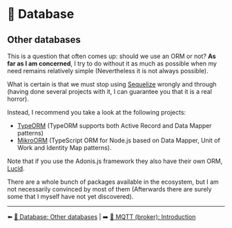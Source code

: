 # 💾 Database

## Other databases

This is a question that often comes up: should we use an ORM or not? **As far as I am concerned**, I try to do without it as much as possible when my need remains relatively simple (Nevertheless it is not always possible).

What is certain is that we must stop using [Sequelize](https://sequelize.org/) wrongly and through (having done several projects with it, I can guarantee you that it is a real horror).

Instead, I recommend you take a look at the following projects:

- [TypeORM](https://typeorm.io/#/) (TypeORM supports both Active Record and Data Mapper patterns)
- [MikroORM](https://mikro-orm.io/) (TypeScript ORM for Node.js based on Data Mapper, Unit of Work and Identity Map patterns).

Note that if you use the Adonis.js framework they also have their own ORM, [Lucid](https://adonisjs.com/docs/4.0/lucid).

There are a whole bunch of packages available in the ecosystem, but I am not necessarily convinced by most of them (Afterwards there are surely some that I myself have not yet discovered).

---

⬅️ [💾 Database: Other databases](./other-db.md) |
➡️ [📡 MQTT (broker): Introduction](../mqtt/introduction.md)
